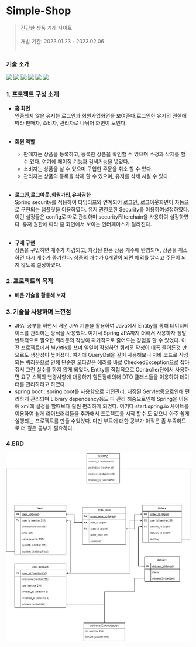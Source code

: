 # Simple-Shop
>간단한 상품 거래 사이트</br></br>
개발 기간: 2023.01.23 - 2023.02.06
<br/><br/>

### 기술 소개
 <img src="https://img.shields.io/badge/Java17-orange"> <img src="https://img.shields.io/badge/Spring-green"> <img src="https://img.shields.io/badge/Spring-Boot-green"> <img src="https://img.shields.io/badge/Spring-security-green"> <img src="https://img.shields.io/badge/JPA-orange"> <img src="https://img.shields.io/badge/MySQL-blue">
 
### 1. 프로젝트 구성 소개
* <b>홈 화면</b> </br>
 인증되지 않은 유저는 로그인과 회원가입화면을 보여준다.로그인한 유저의 권한에 따라 판매자, 소비자, 관리자로 나뉘어 화면이 보인다.
</br></br>
* <b>회원 역할</b> </br>
  - 판매자는 상품을 등록하고, 등록한 상품을 확인할 수 있으며 수정과 삭제를 할 수 있다. 여기에 페이징 기능과 검색기능을 넣었다. 
  - 소비자는 상품을 살 수 있으며 구입한 주문을 취소 할 수 있다.
  - 관리자는 상품의 등록을 삭제 할 수 있으며, 유저를 삭제 시킬 수 있다.
</br></br>
  
* <b>로그인,로그아웃,회원가입,유저권한</b> </br>
 Spring security를 적용하여 타임리프와 연계되어 로그인, 로그아웃화면이 자동으로 구현되는 탬플릿을 이용하였다. 유저 권한또한 Security를 이용하여설정하였다. 이런 설정들은 config로 따로 관리하며 securityFilterchain을 사용하여 설정하였다. 유저 권한에 따라 홈 화면에서 보이는 인터페이스가 달라진다.
</br></br>

* <b>구매 구현</b> <br>
상품을 구입하면 개수가 차감되고, 차감된 만큼 상품 개수에 반영되며, 상품을 취소하면 다시 개수가 증가한다. 상품의 개수가 0개밑이 되면 예외를 날리고 주문이 되지 않도록 설정하였다.


### 2. 프로젝트의 목적

* <b>배운 기술을 활용해 보자</b>

  
  
 
### 3. 기술을 사용하며 느낀점
  - JPA: 공부를 하면서 배운 JPA 기술을 활용하여 Java에서 Entitiy를 통해 데이터베이스를 관리하는 방식을 사용했다. 여기서 Spring JPA까지 더해서 사용하자 정말 반복적으로 필요한 쿼리문의 작성이 획기적으로 줄어드는 경험을 할 수 있었다. 이전 프로젝트에서 Mybtis를 쓰며 일일이 작성하던 쿼리문 작성이 대폭 줄어든것 만으로도 생산성이 높아졌다. 여기에 QueryDsl을 같이 사용해보니 자바 코드로 작성되는 쿼리문으로 인해 단순한 오타같은 에러를 바로 CheckedException으로 잡아줘서 그런 실수를 하지 않게 되었다. Entity를 직접적으로 Controller단에서 사용하면 요구 스펙의 변경사항에 대응하기 힘든점에의해 DTO 클래스들을 이용하여 데이터를 관리하려고 하였다.
  - spring boot : spring boot를 사용함으로 버전관리, 내장된 Servlet등으로인해 편리하게 관리되며 Library dependency등도 다 관리 해줌으로인해 Spring을 이용해 xml에 설정을 할때보다 훨씬 편리하게 되었다. 여기다 start.spring.io 사이트를 이용하여 쉽게 라이브러리들을 추가해서 프로젝트를 시작 할수 도 있으니 아주 쉽게 실행되는 프로젝트를 만들 수있었다. 다만 부트에 대한 공부가 아직은 좀 부족하므로 더 깊은 공부가 필요하다.
  

### 4.ERD
![poster](/img/boardERD.png)<br/>

<br/><br/>



